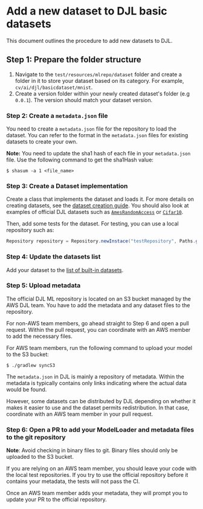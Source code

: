 # Add a new dataset to DJL basic datasets

This document outlines the procedure to add new datasets to DJL.

## Step 1: Prepare the folder structure

1. Navigate to the `test/resources/mlrepo/dataset` folder and create a folder in it to store your dataset based on its category.
   For example, `cv/ai/djl/basicdataset/mnist`.
2. Create a version folder within your newly created dataset's folder (e.g `0.0.1`). The version should match your dataset version.

### Step 2: Create a `metadata.json` file

You need to create a `metadata.json` file for the repository to load the dataset. You can refer to the format in the `metadata.json` files for existing datasets to create your own.

**Note:** You need to update the sha1 hash of each file in your `metadata.json` file. Use the following command to get the sha1Hash value:

```shell
$ shasum -a 1 <file_name>
```

### Step 3: Create a Dataset implementation

Create a class that implements the dataset and loads it.
For more details on creating datasets, see the [dataset creation guide](how_to_use_dataset.md).
You should also look at examples of official DJL datasets such as [`AmesRandomAccess`](https://github.com/deepjavalibrary/djl/blob/master/basicdataset/src/main/java/ai/djl/basicdataset/tabular/AmesRandomAccess.java)
or [`Cifar10`](https://github.com/deepjavalibrary/djl/blob/master/basicdataset/src/main/java/ai/djl/basicdataset/cv/classification/Cifar10.java).

Then, add some tests for the dataset.
For testing, you can use a local repository such as:

```java
Repository repository = Repository.newInstace("testRepository", Paths.get("/test/resources/mlrepo"));
```

### Step 4: Update the datasets list

Add your dataset to the [list of built-in datasets](../dataset.md).

### Step 5: Upload metadata

The official DJL ML repository is located on an S3 bucket managed by the AWS DJL team.
You have to add the metadata and any dataset files to the repository.

For non-AWS team members, go ahead straight to Step 6 and open a pull request.
Within the pull request, you can coordinate with an AWS member to add the necessary files.

For AWS team members, run the following command to upload your model to the S3 bucket:

```shell
$ ./gradlew syncS3
```

The `metadata.json` in DJL is mainly a repository of metadata.
Within the metadata is typically contains only links indicating where the actual data would be found.

However, some datasets can be distributed by DJL depending on whether it makes it easier to use and the dataset permits redistribution.
In that case, coordinate with an AWS team member in your pull request.

### Step 6: Open a PR to add your ModelLoader and metadata files to the git repository

**Note**: Avoid checking in binary files to git. Binary files should only be uploaded to the S3 bucket.

If you are relying on an AWS team member, you should leave your code with the local test repositories.
If you try to use the official repository before it contains your metadata, the tests will not pass the CI.

Once an AWS team member adds your metadata, they will prompt you to update your PR to the official repository.
